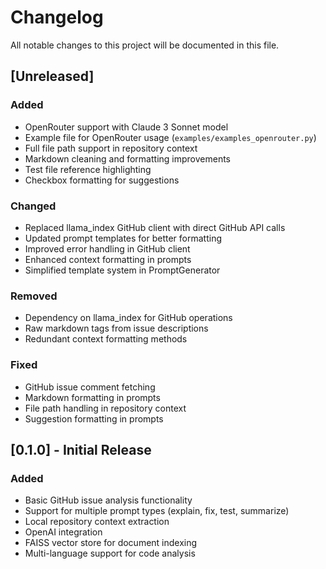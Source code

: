 # Changelog

All notable changes to this project will be documented in this file.

## [Unreleased]

### Added
- OpenRouter support with Claude 3 Sonnet model
- Example file for OpenRouter usage (`examples/examples_openrouter.py`)
- Full file path support in repository context
- Markdown cleaning and formatting improvements
- Test file reference highlighting
- Checkbox formatting for suggestions

### Changed
- Replaced llama_index GitHub client with direct GitHub API calls
- Updated prompt templates for better formatting
- Improved error handling in GitHub client
- Enhanced context formatting in prompts
- Simplified template system in PromptGenerator

### Removed
- Dependency on llama_index for GitHub operations
- Raw markdown tags from issue descriptions
- Redundant context formatting methods

### Fixed
- GitHub issue comment fetching
- Markdown formatting in prompts
- File path handling in repository context
- Suggestion formatting in prompts

## [0.1.0] - Initial Release

### Added
- Basic GitHub issue analysis functionality
- Support for multiple prompt types (explain, fix, test, summarize)
- Local repository context extraction
- OpenAI integration
- FAISS vector store for document indexing
- Multi-language support for code analysis 